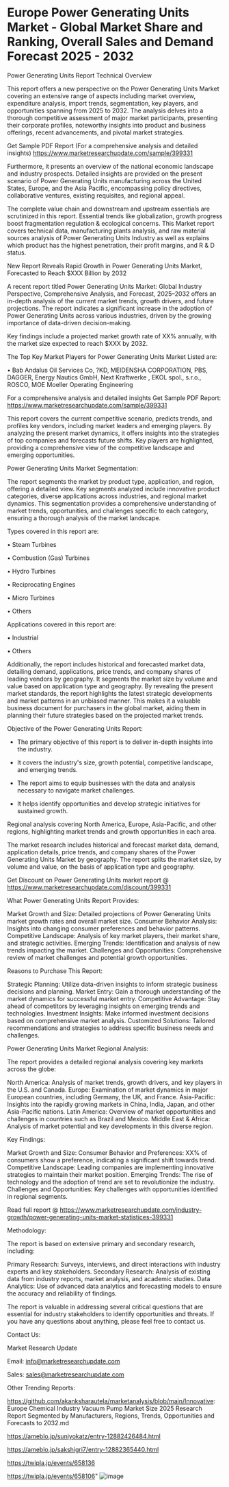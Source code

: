 # Europe Power Generating Units Market - Global Market Share and Ranking, Overall Sales and Demand Forecast 2025 - 2032
Power Generating Units Report Technical Overview

This report offers a new perspective on the Power Generating Units Market covering an extensive range of aspects including market overview, expenditure analysis, import trends, segmentation, key players, and opportunities spanning from 2025 to 2032. The analysis delves into a thorough competitive assessment of major market participants, presenting their corporate profiles, noteworthy insights into product and business offerings, recent advancements, and pivotal market strategies.

Get Sample PDF Report (For a comprehensive analysis and detailed insights) https://www.marketresearchupdate.com/sample/399331

Furthermore, it presents an overview of the national economic landscape and industry prospects. Detailed insights are provided on the present scenario of Power Generating Units manufacturing across the United States, Europe, and the Asia Pacific, encompassing policy directives, collaborative ventures, existing requisites, and regional appeal.

The complete value chain and downstream and upstream essentials are scrutinized in this report. Essential trends like globalization, growth progress boost fragmentation regulation & ecological concerns. This Market report covers technical data, manufacturing plants analysis, and raw material sources analysis of Power Generating Units Industry as well as explains which product has the highest penetration, their profit margins, and R & D status.

New Report Reveals Rapid Growth in Power Generating Units Market, Forecasted to Reach $XXX Billion by 2032

A recent report titled Power Generating Units Market: Global Industry Perspective, Comprehensive Analysis, and Forecast, 2025–2032 offers an in-depth analysis of the current market trends, growth drivers, and future projections. The report indicates a significant increase in the adoption of Power Generating Units across various industries, driven by the growing importance of data-driven decision-making.

Key findings include a projected market growth rate of XX% annually, with the market size expected to reach $XXX by 2032.

The Top Key Market Players for Power Generating Units Market Listed are:

• Bab Andalus Oil Services Co, ?KD, MEIDENSHA CORPORATION, PBS, DAGGER, Energy Nautics GmbH, Next Kraftwerke , EKOL spol., s.r.o., ROSCO, MOE Moeller Operating Engineering

For a comprehensive analysis and detailed insights Get Sample PDF Report: https://www.marketresearchupdate.com/sample/399331

This report covers the current competitive scenario, predicts trends, and profiles key vendors, including market leaders and emerging players. By analyzing the present market dynamics, it offers insights into the strategies of top companies and forecasts future shifts. Key players are highlighted, providing a comprehensive view of the competitive landscape and emerging opportunities.

Power Generating Units Market Segmentation:

The report segments the market by product type, application, and region, offering a detailed view. Key segments analyzed include innovative product categories, diverse applications across industries, and regional market dynamics. This segmentation provides a comprehensive understanding of market trends, opportunities, and challenges specific to each category, ensuring a thorough analysis of the market landscape.

Types covered in this report are:

• Steam Turbines

• Combustion (Gas) Turbines

• Hydro Turbines

• Reciprocating Engines

• Micro Turbines

• Others

Applications covered in this report are:

• Industrial

• Others

Additionally, the report includes historical and forecasted market data, detailing demand, applications, price trends, and company shares of leading vendors by geography. It segments the market size by volume and value based on application type and geography. By revealing the present market standards, the report highlights the latest strategic developments and market patterns in an unbiased manner. This makes it a valuable business document for purchasers in the global market, aiding them in planning their future strategies based on the projected market trends.

Objective of the Power Generating Units Report:

- The primary objective of this report is to deliver in-depth insights into the industry.

- It covers the industry's size, growth potential, competitive landscape, and emerging trends.

- The report aims to equip businesses with the data and analysis necessary to navigate market challenges.

- It helps identify opportunities and develop strategic initiatives for sustained growth.

Regional analysis covering North America, Europe, Asia-Pacific, and other regions, highlighting market trends and growth opportunities in each area.

The market research includes historical and forecast market data, demand, application details, price trends, and company shares of the Power Generating Units Market by geography. The report splits the market size, by volume and value, on the basis of application type and geography.

Get Discount on Power Generating Units market report @ https://www.marketresearchupdate.com/discount/399331

What Power Generating Units Report Provides:

Market Growth and Size: Detailed projections of Power Generating Units market growth rates and overall market size.
Consumer Behavior Analysis: Insights into changing consumer preferences and behavior patterns.
Competitive Landscape: Analysis of key market players, their market share, and strategic activities.
Emerging Trends: Identification and analysis of new trends impacting the market.
Challenges and Opportunities: Comprehensive review of market challenges and potential growth opportunities.

Reasons to Purchase This Report:

Strategic Planning: Utilize data-driven insights to inform strategic business decisions and planning.
Market Entry: Gain a thorough understanding of the market dynamics for successful market entry.
Competitive Advantage: Stay ahead of competitors by leveraging insights on emerging trends and technologies.
Investment Insights: Make informed investment decisions based on comprehensive market analysis.
Customized Solutions: Tailored recommendations and strategies to address specific business needs and challenges.

Power Generating Units Market Regional Analysis:

The report provides a detailed regional analysis covering key markets across the globe:

North America: Analysis of market trends, growth drivers, and key players in the U.S. and Canada.
Europe: Examination of market dynamics in major European countries, including Germany, the UK, and France.
Asia-Pacific: Insights into the rapidly growing markets in China, India, Japan, and other Asia-Pacific nations.
Latin America: Overview of market opportunities and challenges in countries such as Brazil and Mexico.
Middle East & Africa: Analysis of market potential and key developments in this diverse region.

Key Findings:

Market Growth and Size:
Consumer Behavior and Preferences: XX% of consumers show a preference, indicating a significant shift towards trend.
Competitive Landscape: Leading companies are implementing innovative strategies to maintain their market position.
Emerging Trends: The rise of technology and the adoption of trend are set to revolutionize the industry.
Challenges and Opportunities: Key challenges with opportunities identified in regional segments.

Read full report @ https://www.marketresearchupdate.com/industry-growth/power-generating-units-market-statistices-399331

Methodology:

The report is based on extensive primary and secondary research, including:

Primary Research: Surveys, interviews, and direct interactions with industry experts and key stakeholders.
Secondary Research: Analysis of existing data from industry reports, market analysis, and academic studies.
Data Analytics: Use of advanced data analytics and forecasting models to ensure the accuracy and reliability of findings.

The report is valuable in addressing several critical questions that are essential for industry stakeholders to identify opportunities and threats. If you have any questions about anything, please feel free to contact us.

Contact Us:

Market Research Update

Email: info@marketresearchupdate.com

Sales: sales@marketresearchupdate.com

Other Trending Reports:

https://github.com/akanksharautela/marketanalysis/blob/main/Innovative: Europe Chemical Industry Vacuum Pump Market Size 2025 Research Report Segmented by Manufacturers, Regions, Trends, Opportunities and Forecasts to 2032.md

https://ameblo.jp/suniyokatz/entry-12882426484.html

https://ameblo.jp/sakshigri7/entry-12882365440.html

https://twipla.jp/events/658136

https://twipla.jp/events/658106"
![image](https://github.com/user-attachments/assets/94551b40-b841-48d4-b1c5-c0a14c775d9f)
